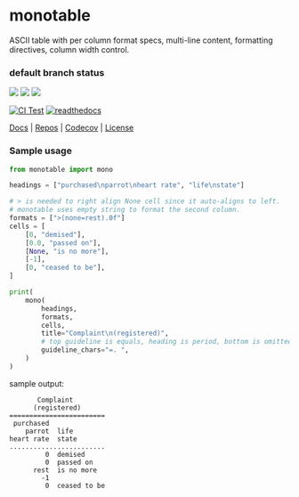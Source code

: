 # monotable

ASCII table with per column format specs, multi-line content,
formatting directives, column width control.

### default branch status

[![](https://img.shields.io/pypi/l/monotable.svg)](http://www.apache.org/licenses/LICENSE-2.0)
[![](https://img.shields.io/pypi/v/monotable.svg)](https://pypi.python.org/pypi/monotable)
[![](https://img.shields.io/pypi/pyversions/monotable.svg)](https://pypi.python.org/pypi/monotable)

[![CI Test](https://github.com/tmarktaylor/monotable/actions/workflows/ci.yml/badge.svg)](https://github.com/tmarktaylor/monotable/actions/workflows/ci.yml)
[![readthedocs](https://readthedocs.org/projects/monotable/badge/?version=latest)](https://monotable.readthedocs.io/en/latest/?badge=latest)


[Docs](https://monotable.readthedocs.io/en/latest/) |
[Repos](https://github.com/tmarktaylor/monotable) |
[Codecov](https://codecov.io/gh/tmarktaylor/monotable?branch=master) |
[License](https://github.com/tmarktaylor/monotable/blob/master/LICENSE)

### Sample usage
```python
from monotable import mono

headings = ["purchased\nparrot\nheart rate", "life\nstate"]

# > is needed to right align None cell since it auto-aligns to left.
# monotable uses empty string to format the second column.
formats = [">(none=rest).0f"]
cells = [
    [0, "demised"],
    [0.0, "passed on"],
    [None, "is no more"],
    [-1],
    [0, "ceased to be"],
]

print(
    mono(
        headings,
        formats,
        cells,
        title="Complaint\n(registered)",
        # top guideline is equals, heading is period, bottom is omitted.
        guideline_chars="=. ",
    )
)
```

sample output:
```
       Complaint
      (registered)
========================
 purchased
    parrot  life
heart rate  state
........................
         0  demised
         0  passed on
      rest  is no more
        -1
         0  ceased to be
```
